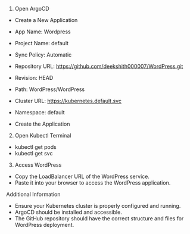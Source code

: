  1. Open ArgoCD

- Create a New Application

- App Name: Wordpress
- Project Name: default
- Sync Policy: Automatic
- Repository URL: https://github.com/deekshith000007/WordPress.git
- Revision: HEAD
- Path: WordPress/WordPress
- Cluster URL: https://kubernetes.default.svc
- Namespace: default

- Create the Application

 2. Open Kubectl Terminal

- kubectl get pods
- kubectl get svc

 3. Access WordPress

- Copy the LoadBalancer URL of the WordPress service.
- Paste it into your browser to access the WordPress application.

 Additional Information
- Ensure your Kubernetes cluster is properly configured and running.
- ArgoCD should be installed and accessible.
- The GitHub repository should have the correct structure and files for WordPress deployment.
